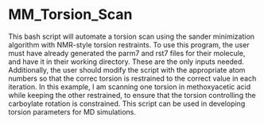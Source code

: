 # MM_Torsion_Scan

This bash script will automate a torsion scan using the sander minimization algorithm with NMR-style torsion restraints. To use this program, the user must have already generated the parm7 and rst7 files for their molecule, and have it in their working directory. These are the only inputs needed. Additionally, the user should modify the script with the appropriate atom numbers so that the correc torsion is restrained to the correct value in each iteration. In this example, I am scanning one torsion in methoxyacetic acid while keeping the other restrained, to ensure that the torsion controlling the carboylate rotation is constrained. This script can be used in developing torsion parameters for MD simulations. 
